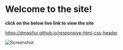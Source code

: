 # Welcome to the site!

**click on the below live link to view the site**

<https://dmasifur.github.io/responsive-html-css-header>

![Screenshot](https://i.imgur.com/xh9FmBc.png)

